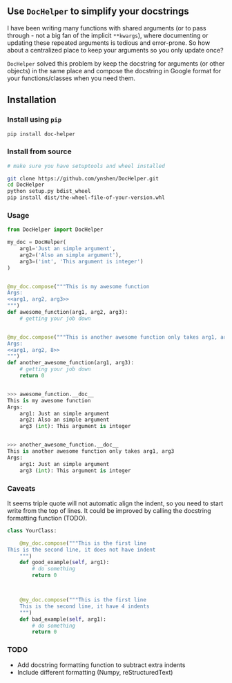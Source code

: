 ## Use `DocHelper` to simplify your docstrings

I have been writing many functions with shared arguments (or to pass through - not a big fan of the implicit `**kwargs`), where documenting or updating these repeated arguments is tedious and error-prone. So how about a centralized place to keep your arguments so you only update once?

`DocHelper` solved this problem by keep the docstring for arguments (or other objects) in the same place and compose the docstring in Google format for your functions/classes when you need them.

## Installation
### Install using `pip`

```bash
pip install doc-helper 
```

### Install from source
```bash
# make sure you have setuptools and wheel installed

git clone https://github.com/ynshen/DocHelper.git
cd DocHelper
python setup.py bdist_wheel
pip install dist/the-wheel-file-of-your-version.whl
```

### Usage

```python
from DocHelper import DocHelper

my_doc = DocHelper(
    arg1='Just an simple argument',
    arg2=('Also an simple argument'),
    arg3=('int', 'This argument is integer')
)


@my_doc.compose("""This is my awesome function
Args:
<<arg1, arg2, arg3>>
""")
def awesome_function(arg1, arg2, arg3):
    # getting your job down


@my_doc.compose("""This is another awesome function only takes arg1, arg3, and I want indent = 8
Args:
<<arg1, arg2, 8>>
""")
def another_awesome_function(arg1, arg3):
    # getting your job down
    return 0


>>> awesome_function.__doc__
This is my awesome function
Args:
    arg1: Just an simple argument
    arg2: Also an simple argument
    arg3 (int): This argument is integer


>>> another_awesome_function.__doc__
This is another awesome function only takes arg1, arg3
Args:
    arg1: Just an simple argument
    arg3 (int): This argument is integer
```

### Caveats
It seems triple quote will not automatic align the indent, so you need to start write from the top of lines. It could be improved by calling the docstring formatting function (TODO).

```python
class YourClass:

    @my_doc.compose("""This is the first line
This is the second line, it does not have indent
    """)
    def good_example(self, arg1):
        # do something
        return 0



    @my_doc.compose("""This is the first line
    This is the second line, it have 4 indents
    """)
    def bad_example(self, arg1):
        # do something
        return 0
```

### TODO
- Add docstring formatting function to subtract extra indents
- Include different formatting (Numpy, reStructuredText)

